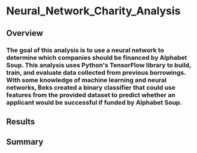 # Neural_Network_Charity_Analysis

## Overview

### The goal of this analysis is to use a neural network to determine which companies should be financed by Alphabet Soup. This analysis uses Python's TensorFlow library to build, train, and evaluate data collected from previous borrowings. With some knowledge of machine learning and neural networks, Beks created a binary classifier that could use features from the provided dataset to predict whether an applicant would be successful if funded by Alphabet Soup.

## Results

### 


## Summary

